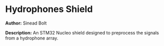 # Hydrophones Shield

__Author:__ Sinead Bolt

__Description:__ An STM32 Nucleo shield designed to preprocess the signals from a hydrophone array.
